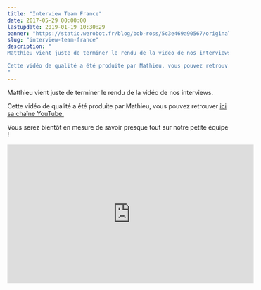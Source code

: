 ```yaml
---
title: "Interview Team France"
date: 2017-05-29 00:00:00
lastupdate: 2019-01-19 10:30:29
banner: "https://static.werobot.fr/blog/bob-ross/5c3e469a90567/original.jpg"
slug: "interview-team-france"
description: " 
Matthieu vient juste de terminer le rendu de la vidéo de nos interviews. 

Cette vidéo de qualité a été produite par Mathieu, vous pouvez retrouv
"
---
```

Matthieu vient juste de terminer le rendu de la vidéo de nos interviews. 

Cette vidéo de qualité a été produite par Mathieu, vous pouvez retrouver [ici sa chaîne YouTube.](https://www.youtube.com/user/SuperHeroesEncyclope)

Vous serez bientôt en mesure de savoir presque tout sur notre petite équipe !

<iframe width="560" height="315" src="https://www.youtube-nocookie.com/embed/Abel-aMgHPI" frameborder="0" allow="accelerometer; autoplay; encrypted-media; gyroscope; picture-in-picture" allowfullscreen></iframe>
    